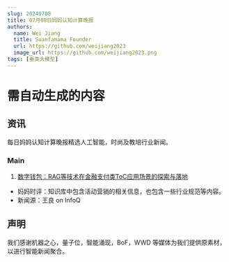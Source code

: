 ```yaml
---
slug: 20240708
title: 07月08日妈妈认知计算晚报
authors:
  name: Wei Jiang
  title: Suanfamama Founder
  url: https://github.com/weijiang2023
  image_url: https://github.com/weijiang2023.png
tags: [垂类大模型]
---
```


# 需自动生成的内容

## 资讯

每日妈妈认知计算晚报精选人工智能，时尚及教培行业新闻。

### Main

1. [数字钱包：RAG等技术在金融支付类ToC应用场景的探索与落地](https://mp.weixin.qq.com/s/goV5UbMo0PjREp0kGH02YQ)

- 妈妈时评：知识库中包含活动营销的相关信息，也包含一些行业规范等内容。
- 新闻源：王良 on InfoQ

## 声明

我们感谢机器之心，量子位，智能涌现，BoF，WWD 等媒体为我们提供原素材，以进行智能新闻聚合。
